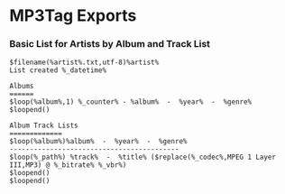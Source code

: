 # MP3Tag Exports

### Basic List for Artists by Album and Track List
```mte
$filename(%artist%.txt,utf-8)%artist%
List created %_datetime%
 
Albums
======
$loop(%album%,1) %_counter% - %album%  -  %year%  -  %genre%
$loopend()
 
Album Track Lists
=============
$loop(%album%)%album%  -  %year%  -  %genre%
------------------------------------------
$loop(%_path%) %track%  -  %title% ($replace(%_codec%,MPEG 1 Layer III,MP3) @ %_bitrate% %_vbr%)
$loopend()
$loopend()
```

